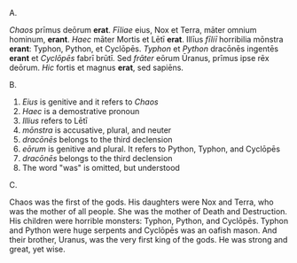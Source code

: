 A.

*Chaos* prīmus deōrum **erat**. *Fīliae* eius, Nox et Terra, māter omnium hominum, **erant**. *Haec* māter Mortis et Lētī **erat**. Illīus *fīliī* horribilia mōnstra **erant**: Typhon, Python, et Cyclōpēs. *Typhon* et *Python* dracōnēs ingentēs **erant** et *Cyclōpēs* fabrī brūtī. Sed *frāter* eōrum Ūranus, prīmus ipse rēx deōrum. *Hic* fortis et magnus **erat**, sed sapiēns.

B. 

1. *Eius* is genitive and it refers to *Chaos*
2. *Haec* is a demostrative pronoun 
3. *Illius* refers to Lētī
4. *mōnstra* is accusative, plural, and neuter
5. *dracōnēs* belongs to the third declension
6. *eōrum* is genitive and plural. It refers to Python, Typhon, and Cyclōpēs
7. *dracōnēs* belongs to the third declension
8. The word "was" is omitted, but understood

C.

Chaos was the first of the gods. His daughters were Nox and Terra, who was the mother of all people. She was the mother of Death and Destruction. His children were horrible monsters: Typhon, Python, and Cyclōpēs. Typhon and Python were huge serpents and Cyclōpēs was an oafish mason. And their brother, Uranus, was the very first king of the gods. He was strong and great, yet wise. 
